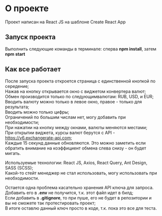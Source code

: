 # О проекте

Проект написан на React JS на шаблоне Create React App

## Запуск проекта

Выполнить следующие команды в терминале: сперва **npm install**, затем **npm start**

## Как все работает

После запуска проекта откроется страница с единственной кнопкой по середение;  
Нажав на кнопку открывается окно с виджетом конвертера валют;  
Обмен производится только по следующимвалютам: RUB, USD, и EUR;  
Вводить валюту можно только в левое окно, правое - только для результата;  
Вводить можно только цифры;  
Ограничений по большим числам нет, могу добавить при необходимости;  
При нажатии на кнопку между окнами, валюты меняются местами;  
При открытии виджета, курсы валют берутся с API -  https://v6.exchangerate-api.com;  
Каждые 15 секунд данные обновляются. Это можно заметить если обратить внимание на коэффициент обмена слева снизу - он будет мигать.  
  
Используемые технологии: React JS, Axios, React Query, Ant Design, SASS (SCSS);  
Какой-то стейт менеджер не стал использовать, могу использовать при необходимости.  
  
Остается одна проблема касательно хранения API ключа для запроса. Добавить его в **.env** не получится, т.к. этот файл идет в билд;  
Если добавить в **.gitignore**, то при пуше, его не будет в репозитории и вы не сможете так протестировать проект;  
В итоге оставлю данный ключ просто в коде, т.к. пока это все для теста.